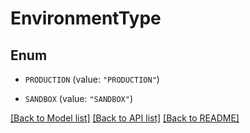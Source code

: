 # EnvironmentType

## Enum


* `PRODUCTION` (value: `"PRODUCTION"`)

* `SANDBOX` (value: `"SANDBOX"`)


[[Back to Model list]](../README.md#documentation-for-models) [[Back to API list]](../README.md#documentation-for-api-endpoints) [[Back to README]](../README.md)


